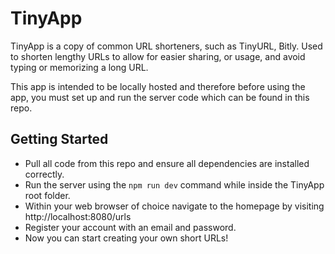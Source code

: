 # TinyApp

TinyApp is a copy of common URL shorteners, such as TinyURL, Bitly.
Used to shorten lengthy URLs to allow for easier sharing, or usage, and avoid typing or memorizing a long URL.

This app is intended to be locally hosted and therefore before using the app, you must set up and run the server code which can be found in this repo.

## Getting Started

- Pull all code from this repo and ensure all dependencies are installed correctly.
- Run the server using the `npm run dev` command while inside the TinyApp root folder.
- Within your web browser of choice navigate to the homepage by visiting http://localhost:8080/urls
- Register your account with an email and password.
- Now you can start creating your own short URLs!